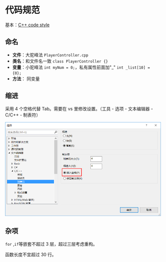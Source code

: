 # 代码规范

基本：[C++ code style](https://github.com/chukong/cocos-docs/blob/v3-unified-documentation/manual/framework/native/wiki/cpp-coding-style/zh.md)



## 命名

* **文件**：大驼峰法 `PlayerController.cpp`
* **类名**：和文件名一致 `class PlayerController {}`
* **变量**：小驼峰法 `int myNum = 0;`，私有属性前面加"\_" `int _list[10] = {0};` 
* **方法**： 同变量



## 缩进

采用 4 个空格代替 Tab。需要在 vs 里修改设置。（工具 - 选项 - 文本编辑器 - C/C++ - 制表符）

![setting](images/vs-setting.png)



## 杂项

`for` ,`if`等嵌套不超过 3 层，超过三层考虑重构。

函数长度不宜超过 30 行。